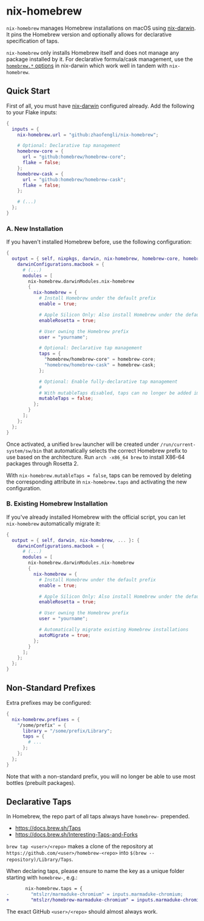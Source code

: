 # nix-homebrew

`nix-homebrew` manages Homebrew installations on macOS using [nix-darwin](https://github.com/LnL7/nix-darwin).
It pins the Homebrew version and optionally allows for declarative specification of taps.

`nix-homebrew` only installs Homebrew itself and does not manage any package installed by it.
For declarative formula/cask management, use the [`homebrew.*` options](https://daiderd.com/nix-darwin/manual/index.html#opt-homebrew.enable) in nix-darwin which work well in tandem with `nix-homebrew`.


## Quick Start

First of all, you must have [nix-darwin](https://github.com/LnL7/nix-darwin) configured already.
Add the following to your Flake inputs:

```nix
{
  inputs = {
    nix-homebrew.url = "github:zhaofengli/nix-homebrew";

    # Optional: Declarative tap management
    homebrew-core = {
      url = "github:homebrew/homebrew-core";
      flake = false;
    };
    homebrew-cask = {
      url = "github:homebrew/homebrew-cask";
      flake = false;
    };

    # (...)
  };
}
```

### A. New Installation

If you haven't installed Homebrew before, use the following configuration:

```nix
{
  output = { self, nixpkgs, darwin, nix-homebrew, homebrew-core, homebrew-cask, ... }: {
    darwinConfigurations.macbook = {
      # (...)
      modules = [
        nix-homebrew.darwinModules.nix-homebrew
        {
          nix-homebrew = {
            # Install Homebrew under the default prefix
            enable = true;

            # Apple Silicon Only: Also install Homebrew under the default Intel prefix for Rosetta 2
            enableRosetta = true;

            # User owning the Homebrew prefix
            user = "yourname";

            # Optional: Declarative tap management
            taps = {
              "homebrew/homebrew-core" = homebrew-core;
              "homebrew/homebrew-cask" = homebrew-cask;
            };

            # Optional: Enable fully-declarative tap management
            #
            # With mutableTaps disabled, taps can no longer be added imperatively with `brew tap`.
            mutableTaps = false;
          };
        }
      ];
    };
  };
}
```

Once activated, a unified `brew` launcher will be created under `/run/current-system/sw/bin` that automatically selects the correct Homebrew prefix to use based on the architecture.
Run `arch -x86_64 brew` to install X86-64 packages through Rosetta 2.

With `nix-homebrew.mutableTaps = false`, taps can be removed by deleting the corresponding attribute in `nix-homebrew.taps` and activating the new configuration.

### B. Existing Homebrew Installation

If you've already installed Homebrew with the official script, you can let `nix-homebrew` automatically migrate it:

```nix
{
  output = { self, darwin, nix-homebrew, ... }: {
    darwinConfigurations.macbook = {
      # (...)
      modules = [
        nix-homebrew.darwinModules.nix-homebrew
        {
          nix-homebrew = {
            # Install Homebrew under the default prefix
            enable = true;

            # Apple Silicon Only: Also install Homebrew under the default Intel prefix for Rosetta 2
            enableRosetta = true;

            # User owning the Homebrew prefix
            user = "yourname";

            # Automatically migrate existing Homebrew installations
            autoMigrate = true;
          };
        }
      ];
    };
  };
}
```

## Non-Standard Prefixes

Extra prefixes may be configured:

```nix
{
  nix-homebrew.prefixes = {
    "/some/prefix" = {
      library = "/some/prefix/Library";
      taps = {
        # ...
      };
    };
  };
}
```

Note that with a non-standard prefix, you will no longer be able to use most bottles (prebuilt packages).

## Declarative Taps

In Homebrew, the repo part of all taps always have `homebrew-` prepended.
- https://docs.brew.sh/Taps
- https://docs.brew.sh/Interesting-Taps-and-Forks

`brew tap <user>/<repo>` makes a clone of the repository at `https://github.com/<user>/homebrew-<repo>` into `$(brew --repository)/Library/Taps`.

When declaring taps, please ensure to name the key as a unique folder starting with `homebrew-`, e.g.:
```diff
       nix-homebrew.taps = {
-        "mtslzr/marmaduke-chromium" = inputs.marmaduke-chromium;
+        "mtslzr/homebrew-marmaduke-chromium" = inputs.marmaduke-chromium;
```
The exact GitHub `<user>/<repo>` should almost always work.
